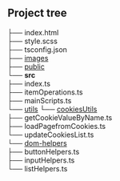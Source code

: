 ## Project tree

├── index.html                          
├── style.scss                         
├── tsconfig.json                                 
├── <u>images</u>                              
├── <ins>public</ins>                              
└── <strong>src</strong>                                               
    ├── index.ts                       
    ├── itemOperations.ts               
    ├── mainScripts.ts               
    └── <ins>utils</ins> 
      └── <ins>cookiesUtils</ins>  
          ├── getCookieValueByName.ts               
          ├── loadPagefromCookies.ts                                  
          └── updateCookiesList.ts   
      └── <ins>dom-helpers</ins>  
          ├── buttonHelpers.ts          
          ├── inputHelpers.ts                              
          └── listHelpers.ts

